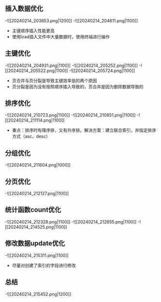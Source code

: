 ## 插入数据优化
-![[20240214_203653.png|1200]]
-![[20240214_204611.png|1100]]
- 主键顺序插入性能更高
- 使用load插入文件中大量数据时，使用终端进行操作
## 主键优化
-![[20240214_204931.png|1100]]
-![[20240214_205252.png|1100]]
-![[20240214_205522.png|1100]]
-![[20240214_205724.png|1100]]
- 页合并与页分裂是导致主键效率低的两个原因
- 页分裂是因为没有按照顺序插入导致的，页合并是因为删除数据导致的
## 排序优化
-![[20240214_210723.png|1100]]
-![[20240214_210851.png|1100]]
-![[20240214_211114.png|1100]]
- 重点：排序时有降序排，又有升序排。解决方案：建立联合索引，并指定排序方式（asc，desc）
## 分组优化
-![[20240214_211604.png|1000]]
## 分页优化
-![[20240214_212127.png|1100]]
## 统计函数count优化
-![[20240214_212328.png|1100]]
-![[20240214_212655.png|1100]]
-![[20240214_214525.png|1100]]
## 修改数据update优化
-![[20240214_215311.png|1100]]
- 尽量对创建了索引的字段进行修改
## 总结
-![[20240214_215452.png|1200]]